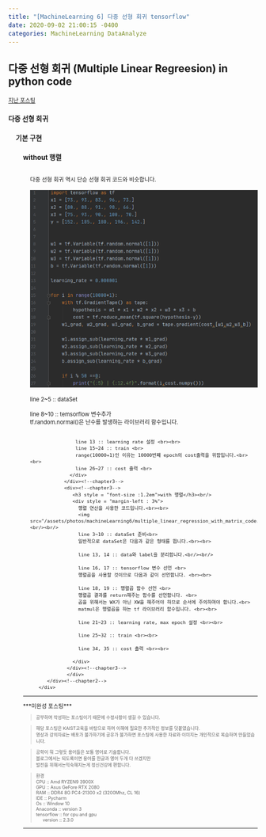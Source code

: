 ```yaml
---
title: "[MachineLearning 6] 다중 선형 회귀 tensorflow"
date: 2020-09-02 21:00:15 -0400
categories: MachineLearning DataAnalyze
---
```

## 다중 선형 회귀 (Multiple Linear Regreesion) in python code


<div style = "font-size :0.8em"><!--Largest-->
  <a href = "https://can019.github.io/machinelearning/dataanalyze/MachineLearning-AI-5/">지난 포스팅</a><br/>
  <div><!--chapter1-->
    <h3 style = "font-size :1.2em"> 다중 선형 회귀</h3>
    	<div style = "margin-left : 3%">
		      <div><!--chapter2-->
    	       <h3 style = "font-size :1.2em">기본 구현</h3>
    				 <div style = "margin-left : 3%">
               <div><!--chapter3-->
                  <h3 style = "font-size :1.2em">without 행렬</h3><br/>
                  <div style = "margin-left : 3%">
                    다중 선형 회귀 역시 단순 선형 회귀 코드와 비슷합니다.<br/><br/>
                    <img src="/assets/photos/machineLearning6/multiple_linear_regression_without_matrix_code.png"><br/><br/>
                    line 2~5 :: dataSet <br><br>
                    line 8~10 :: temsorflow 변수추가 <br>
                    tf.random.normal()은 난수를 발생하는 라이브러리 함수입니다.<br><br>

                    line 13 :: learning rate 설정 <br><br>
                    line 15~24 :: train <br>
                    range(10000+1)인 이유는 10000번째 epoch의 cost출력을 위함입니다.<br><br>
                    line 26~27 :: cost 출력 <br>
                  </div>
                </div><!--chapter3-->
                <div><!--chapter3-->
                   <h3 style = "font-size :1.2em">with 행렬</h3><br/>
                   <div style = "margin-left : 3%">
                     행렬 연산을 사용한 코드입니다.<br><br>
                     <img src="/assets/photos/machineLearning6/multiple_linear_regression_with_matrix_code.png"><br/><br/>
                     line 3~10 :: dataSet 준비<br>
                     일반적으로 dataSet은 다음과 같은 형태를 띕니다.<br><br>

                     line 13, 14 :: data와 label을 분리합니다.<br/><br/>

                     line 16, 17 :: tensorflow 변수 선언 <br>
                     행렬곱을 사용할 것이므로 다음과 같이 선언합니다. <br><br>

                     line 18, 19 :: 행렬곱 함수 선언 <br>
                     행렬곱 결과를 return해주는 함수를 선언합니다. <br>
                     곱을 위해서는 WX가 아닌 XW을 해주어야 하므로 순서에 주의하여야 합니다.<br>
                     matmul은 행렬곱을 하는 tf 라이브러리 함수입니다. <br><br>

                     line 21~23 :: learning rate, max epoch 설정 <br><br>

                     line 25~32 :: train <br><br>

                     line 34, 35 :: cost 출력 <br><br>

                   </div>
                 </div><!--chapter3-->
  			     </div>
  		  </div><!--chapter2-->
	   </div>
  </div><!--chapter1-->
 <hr/>
    ***미완성 포스팅***<br/>
   <div style = "font-size :0.8em"><!--blockquote-->
   <blockquote> 공부하며 작성하는 포스팅이기 때문에 수정사항이 생길 수 있습니다. </blockquote>
   <blockquote>해당 포스팅은 KAIST교육을 바탕으로 하며 이해에 필요한 추가적인 정보를 덧붙였습니다.<br/>
  	영상과 강의자료는 배포가 불가하기에 공유가 불가하면 포스팅에 사용한 자료와 이미지는 개인적으로 복습하며 만들었습니다. </blockquote>
  	<blockquote> 공학이 뭐 그렇듯 용어들은 보통 영어로 기술합니다.<br/>
   	 블로그에서는 되도록이면 용어를 한글과 영어 두개 다 쓰겠지만<br/>
   	 발전을 위해서는익숙해지는게 정신건강에 편합니다.
  </blockquote>
  <blockquote>
  	  환경<br/>
   	CPU :: Amd RYZEN9 3900X<br/>
   	GPU :: Asus GeFore RTX 2080<br/>
    	RAM :: DDR4 8G PC4-21300 x2 (3200Mhz, CL 16)<br/>
    	IDE :: Pycharm<br/>
    	Os :: Window 10<br/>
   	 Anaconda :: version 3<br/>
   	 tensorflow :: for cpu and gpu<br/>
    <div style = "margin-left : 3%">
       version :: 2.3.0<br/>
    </div>
  </blockquote>
</div><!--blockquote-->
  <hr/>
</div><!--Largest-->
